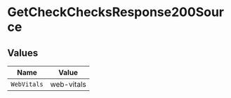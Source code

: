 # GetCheckChecksResponse200Source


## Values

| Name        | Value       |
| ----------- | ----------- |
| `WebVitals` | web-vitals  |